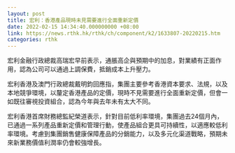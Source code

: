 ```yaml
---
layout: post
title: 宏利：香港產品現時未見需要進行全面重新定價
date: 2022-02-15 14:34:40.000000000 +08:00
link: https://news.rthk.hk/rthk/ch/component/k2/1633807-20220215.htm
categories: rthk
---
```


宏利金融行政總裁高瑞宏早前表示，通脹高企與預期中的加息，對業績有正面作用，認為公司可以通過上調保費，抵銷成本上升壓力。

宏利香港及澳門行政總裁戴明鈞回應指，集團主要參考香港資本要求、法規，以及本地競爭環境，以釐定香港產品的定價，現時不見需要進行全面重新定價，但會一如既往審視投資組合，認為今年與去年未有太大不同。

宏利香港首席財務總監紀榮道表示，針對目前低利率環境，集團過去24個月內，已通過一系列產品重新定價和管理行動，使產品組合更具可持續性，以適應較低利率環境。考慮到集團銷售健康保障產品的分銷能力，以及多元化渠道戰略，預期未來新業務價值利潤率仍會較強增長。
